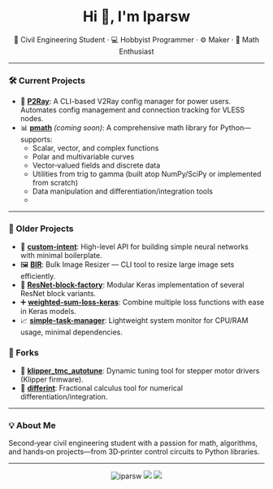 <h1 align="center">Hi 👋, I'm Iparsw</h1>

<p align="center">
  🧠 Civil Engineering Student · 💻 Hobbyist Programmer · ⚙️ Maker · 📐 Math Enthusiast
</p>

---

### 🛠️ Current Projects

- 🚀 [**P2Ray**](https://github.com/iparsw/P2Ray): A CLI-based V2Ray config manager for power users.  
  Automates config management and connection tracking for VLESS nodes.
- 📊 [**pmath**]() *(coming soon)*: A comprehensive math library for Python—supports:
  - Scalar, vector, and complex functions
  - Polar and multivariable curves
  - Vector‐valued fields and discrete data
  - Utilities from trig to gamma (built atop NumPy/SciPy or implemented from scratch)
  - Data manipulation and differentiation/integration tools
  - 
---

### 📂 Older Projects

- 🧠 [**custom-intent**](https://github.com/iparsw/custom-intent): High-level API for building simple neural networks with minimal boilerplate. 
- 🖼️ [**BIR**](https://github.com/iparsw/BIR): Bulk Image Resizer — CLI tool to resize large image sets efficiently.
- 🔁 [**ResNet-block-factory**](https://github.com/iparsw/ResNet-block-factory): Modular Keras implementation of several ResNet block variants.
- ➕ [**weighted-sum-loss-keras**](https://github.com/iparsw/weighted-sum-loss-keras): Combine multiple loss functions with ease in Keras models.
- 📈 [**simple-task-manager**](https://github.com/iparsw/simple-task-manager): Lightweight system monitor for CPU/RAM usage, minimal dependencies.

### 🍴 Forks

- 🔧 [**klipper_tmc_autotune**](https://github.com/iparsw/klipper_tmc_autotune): Dynamic tuning tool for stepper motor drivers (Klipper firmware).
- 📐 [**differint**](https://github.com/iparsw/differint): Fractional calculus tool for numerical differentiation/integration.

---

### 💡 About Me

Second‑year civil engineering student with a passion for math, algorithms, and hands‑on projects—from 3D‑printer control circuits to Python libraries.

---
  
 
<p align="center">
  <img src='https://github-readme-stats.vercel.app/api?username=iparsw&theme=vue-dark&show_icons=true&hide_border=true&count_private=true' alt="iparsw" />
  <img src='https://streak-stats.demolab.com?user=iparsw&theme=vue-dark&hide_border=true' />
  <img src='https://github-readme-stats.vercel.app/api/top-langs/?username=iparsw&theme=vue-dark&show_icons=true&hide_border=true&layout=compact' />
</p>


